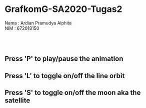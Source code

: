 # GrafkomG-SA2020-Tugas2

Nama  : Ardian Pramudya Alphita <br/>
NIM   : 672018150 <br/>

<br/>
<br/>

## Press 'P' to play/pause the animation
## Press 'L' to toggle on/off the line orbit
## Press 'S' to toggle on/off the moon aka the satellite

